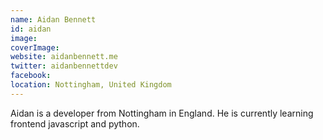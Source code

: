 ```yaml
---
name: Aidan Bennett
id: aidan
image:
coverImage:
website: aidanbennett.me
twitter: aidanbennettdev
facebook:
location: Nottingham, United Kingdom
---
```


Aidan is a developer from Nottingham in England. He is currently learning frontend javascript and python.
